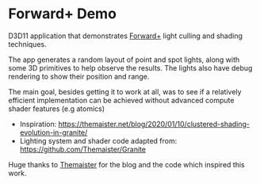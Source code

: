# Forward+ Demo
D3D11 application that demonstrates [Forward+](https://www.3dgep.com/forward-plus/) light culling and shading techniques.

The app generates a random layout of point and spot lights, along with some 3D primitives to help observe the results. The lights also have debug rendering to show their position and range.

The main goal, besides getting it to work at all, was to see if a relatively efficient implementation can be achieved without advanced compute shader features (e.g atomics)

- Inspiration: https://themaister.net/blog/2020/01/10/clustered-shading-evolution-in-granite/
- Lighting system and shader code adapted from: https://github.com/Themaister/Granite

Huge thanks to [Themaister](https://github.com/Themaister) for the blog and the code which inspired this work.

